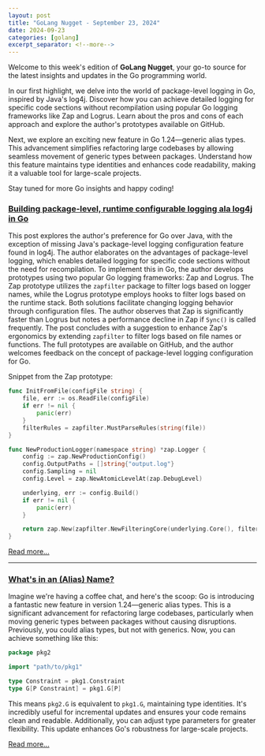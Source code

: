 ```yaml
---
layout: post
title: "GoLang Nugget - September 23, 2024"
date: 2024-09-23
categories: [golang]
excerpt_separator: <!--more-->
---
```

Welcome to this week's edition of **GoLang Nugget**, your go-to source for the latest insights and updates in the Go programming world.

In our first highlight, we delve into the world of package-level logging in Go, inspired by Java's log4j. Discover how you can achieve detailed logging for specific code sections without recompilation using popular Go logging frameworks like Zap and Logrus. Learn about the pros and cons of each approach and explore the author's prototypes available on GitHub.

Next, we explore an exciting new feature in Go 1.24—generic alias types. This advancement simplifies refactoring large codebases by allowing seamless movement of generic types between packages. Understand how this feature maintains type identities and enhances code readability, making it a valuable tool for large-scale projects.

Stay tuned for more Go insights and happy coding!
<!--more-->
### [Building package-level, runtime configurable logging ala log4j in Go](https://dolthub.com/blog/2024-09-13-package-scoped-logging-in-go-log4j/)

This post explores the author's preference for Go over Java, with the exception of missing Java's package-level logging configuration feature found in log4j. The author elaborates on the advantages of package-level logging, which enables detailed logging for specific code sections without the need for recompilation. To implement this in Go, the author develops prototypes using two popular Go logging frameworks: Zap and Logrus. The Zap prototype utilizes the `zapfilter` package to filter logs based on logger names, while the Logrus prototype employs hooks to filter logs based on the runtime stack. Both solutions facilitate changing logging behavior through configuration files. The author observes that Zap is significantly faster than Logrus but notes a performance decline in Zap if `Sync()` is called frequently. The post concludes with a suggestion to enhance Zap's ergonomics by extending `zapfilter` to filter logs based on file names or functions. The full prototypes are available on GitHub, and the author welcomes feedback on the concept of package-level logging configuration for Go.

Snippet from the Zap prototype:
```go
func InitFromFile(configFile string) {
	file, err := os.ReadFile(configFile)
	if err != nil {
		panic(err)
	}
	filterRules = zapfilter.MustParseRules(string(file))
}

func NewProductionLogger(namespace string) *zap.Logger {
	config := zap.NewProductionConfig()
	config.OutputPaths = []string{"output.log"}
	config.Sampling = nil
	config.Level = zap.NewAtomicLevelAt(zap.DebugLevel)

	underlying, err := config.Build()
	if err != nil {
		panic(err)
	}

	return zap.New(zapfilter.NewFilteringCore(underlying.Core(), filterRules)).Named(namespace)
}
```

[Read more...](https://dolthub.com/blog/2024-09-13-package-scoped-logging-in-go-log4j/)

---

### [What's in an (Alias) Name?](https://go.dev/blog/alias-names)

Imagine we're having a coffee chat, and here's the scoop: Go is introducing a fantastic new feature in version 1.24—generic alias types. This is a significant advancement for refactoring large codebases, particularly when moving generic types between packages without causing disruptions. Previously, you could alias types, but not with generics. Now, you can achieve something like this:

```go
package pkg2

import "path/to/pkg1"

type Constraint = pkg1.Constraint
type G[P Constraint] = pkg1.G[P]
```

This means `pkg2.G` is equivalent to `pkg1.G`, maintaining type identities. It's incredibly useful for incremental updates and ensures your code remains clean and readable. Additionally, you can adjust type parameters for greater flexibility. This update enhances Go's robustness for large-scale projects.

[Read more...](https://go.dev/blog/alias-names)